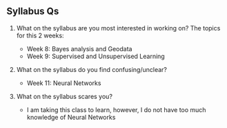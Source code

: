  Syllabus Qs
-----------------------
1. What on the syllabus are you most interested in working on?
The topics for this 2 weeks:
    * Week 8: Bayes analysis and Geodata
    * Week 9: Supervised and Unsupervised Learning

2. What on the syllabus do you find confusing/unclear? 
    * Week 11: Neural Networks

3. What on the syllabus scares you? 
    * I am taking this class to learn, however, I do not have too much knowledge of Neural Networks